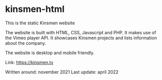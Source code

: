# kinsmen-html
This is the static Kinsmen website 

The website is built with HTML, CSS, Javascript and PHP. It makes use of the Vimeo player API.
It showcases Kinsmen projects and lists information about the company.

The website is desktop and mobile friendly.

Link: https://kinsmen.tv

Written around: november 2021
Last update: april 2022